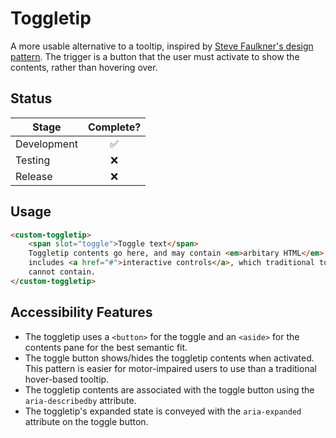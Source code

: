 # Toggletip

A more usable alternative to a tooltip, inspired by [Steve Faulkner's design pattern](https://stevefaulkner.github.io/Articles/Simple%20standalone%20toggletip%20widget%20pattern.html). The trigger is a button that the user must activate to show the contents, rather than hovering over.

## Status

| Stage       | Complete? |
| ----------- | :-------: |
| Development |    ✅     |
| Testing     |    ❌     |
| Release     |    ❌     |

## Usage

```html
<custom-toggletip>
    <span slot="toggle">Toggle text</span>
    Toggletip contents go here, and may contain <em>arbitary HTML</em>. This
    includes <a href="#">interactive controls</a>, which traditional tooltips
    cannot contain.
</custom-toggletip>
```

## Accessibility Features

-   The toggletip uses a `<button>` for the toggle and an `<aside>` for the contents pane for the best semantic fit.
-   The toggle button shows/hides the toggletip contents when activated. This pattern is easier for motor-impaired users to use than a traditional hover-based tooltip.
-   The toggletip contents are associated with the toggle button using the `aria-describedby` attribute.
-   The toggletip's expanded state is conveyed with the `aria-expanded` attribute on the toggle button.
